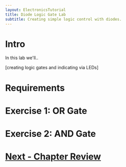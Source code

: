 ```yaml
---
layout: ElectronicsTutorial
title: Diode Logic Gate Lab
subtitle: Creating simple logic control with diodes.
---
```


# Intro

In this lab we'll..

[creating logic gates and indicating via LEDs]

# Requirements

# Exercise 1: OR Gate

# Exercise 2: AND Gate


# [Next - Chapter Review](../Review)